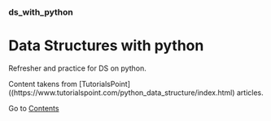 ### ds_with_python
# Data Structures with python

<p>Refresher and practice for DS on python.</p>
Content takens from [TutorialsPoint]((https://www.tutorialspoint.com/python_data_structure/index.html) articles.

Go to [Contents](src/basic_data_structures.md)
